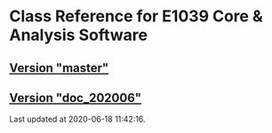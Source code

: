 # Class Reference for E1039 Core & Analysis Software
## [Version "master"](master/)
## [Version "doc_202006"](doc_202006/)
Last updated at 2020-06-18 11:42:16.
